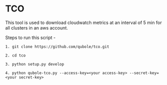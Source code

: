 # TCO 

This tool is used to download cloudwatch metrics at an interval of 5 min for all clusters in an aws account.
 
Steps to run this script -

```
1. git clone https://github.com/qubole/tco.git

2. cd tco

3. python setup.py develop

4. python qubole-tco.py --access-key=<your access-key> --secret-key=<your secret-key>
```
